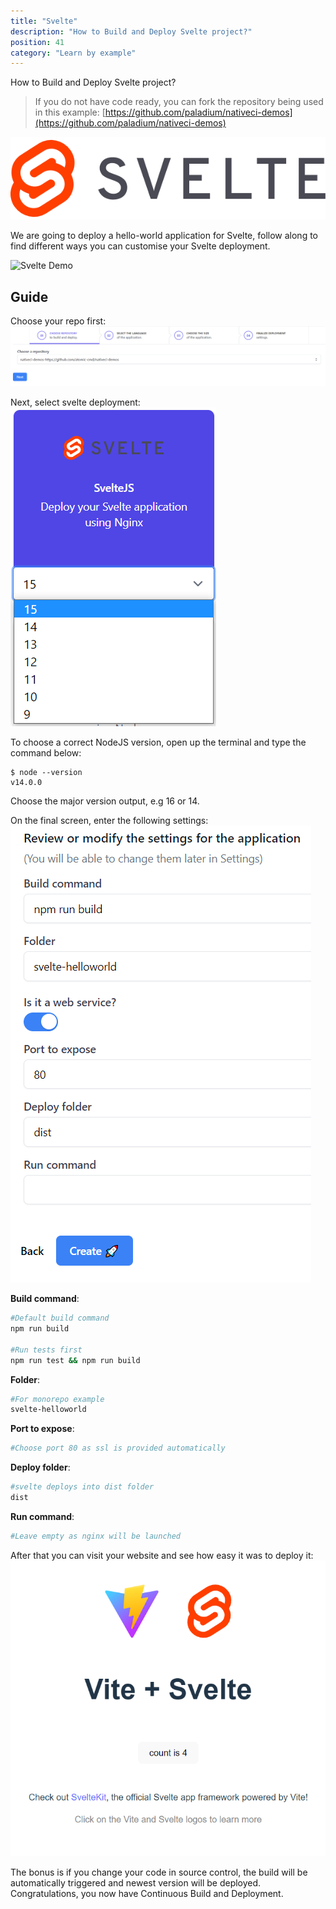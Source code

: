 ```yaml
---
title: "Svelte"
description: "How to Build and Deploy Svelte project?"
position: 41
category: "Learn by example"
---
```


<description>
How to Build and Deploy Svelte project?
</description>

> If you do not have code ready, you can fork the repository being used in this example: [https://github.com/paladium/nativeci-demos](https://github.com/paladium/nativeci-demos)

![Svelte](/images/languages/sveltejs.png)

We are going to deploy a hello-world application for Svelte, follow along to find different ways you can customise your Svelte deployment.

![Svelte Demo](/images/examples/svelte-demo.png)

## Guide
Choose your repo first:
![Choose repo](/images/intro/choose-repo.png)

Next, select svelte deployment:
![Svelte select](/images/examples/svelte-choose.png)

To choose a correct NodeJS version, open up the terminal and type the command below:
```
$ node --version
v14.0.0
```

Choose the major version output, e.g 16 or 14.

On the final screen, enter the following settings:
![svelte settings](/images/examples/svelte-settings.png)

**Build command**:
```bash
#Default build command
npm run build

#Run tests first
npm run test && npm run build
```

**Folder**:
```bash
#For monorepo example
svelte-helloworld
```

**Port to expose**:
```bash
#Choose port 80 as ssl is provided automatically
```

**Deploy folder**:
```bash
#svelte deploys into dist folder
dist
```

**Run command**:
```bash
#Leave empty as nginx will be launched

```

After that you can visit your website and see how easy it was to deploy it:
![Deployed](/images/examples/svelte-deployed.png)

The bonus is if you change your code in source control, the build will be automatically triggered and newest version will be deployed. Congratulations, you now have Continuous Build and Deployment.